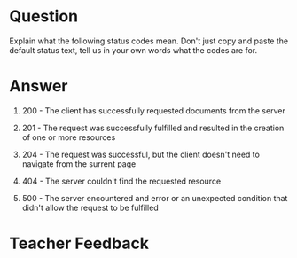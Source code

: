 # Question
Explain what the following status codes mean. Don't just copy and paste the default status text, tell us in your own words what the codes are for.

# Answer

1. 200 - The client has successfully requested documents from the server

2. 201 - The request was successfully fulfilled and resulted in the creation of one or more resources

3. 204 - The request was successful, but the client doesn't need to navigate from the surrent page

4. 404 - The server couldn't find the requested resource

5. 500 - The server encountered and error or an unexpected condition that didn't allow the request to be fulfilled

# Teacher Feedback